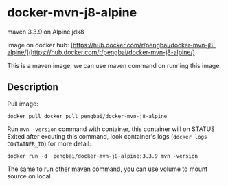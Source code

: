 # docker-mvn-j8-alpine
maven 3.3.9 on Alpine jdk8

Image on docker hub: [https://hub.docker.com/r/pengbai/docker-mvn-j8-alpine/](https://hub.docker.com/r/pengbai/docker-mvn-j8-alpine/)

This is a maven image, we can use maven command on running this image:

## Description

Pull image:
```
docker pull docker pull pengbai/docker-mvn-j8-alpine
```

Run ```mvn -version``` command with container, this container will on STATUS Exited after excuting this command, look container's logs (```docker logs CONTAINER_ID```) for more detail:
```
docker run -d  pengbai/docker-mvn-j8-alpine:3.3.9 mvn -version
```

The same to run other maven command, you can use volume to mount source on local.

